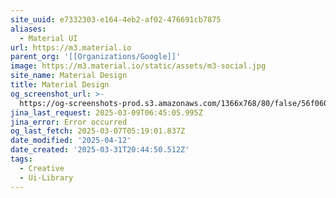 ```yaml
---
site_uuid: e7332303-e164-4eb2-af02-476691cb7875
aliases:
  - Material UI
url: https://m3.material.io
parent_org: '[[Organizations/Google]]'
image: https://m3.material.io/static/assets/m3-social.jpg
site_name: Material Design
title: Material Design
og_screenshot_url: >-
  https://og-screenshots-prod.s3.amazonaws.com/1366x768/80/false/56f060d26c0d011a63735a0d1e9c3359dac35ad71d2f7b52a923ef3feec3055a.jpeg
jina_last_request: 2025-03-09T06:45:05.995Z
jina_error: Error occurred
og_last_fetch: 2025-03-07T05:19:01.837Z
date_modified: '2025-04-12'
date_created: '2025-03-31T20:44:50.512Z'
tags:
  - Creative
  - Ui-Library
---
```













